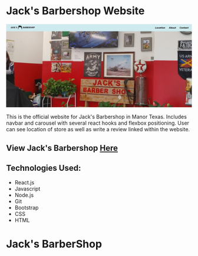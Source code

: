 # Jack's Barbershop Website

<img src=./public/BarbershopWebsite.png>

This is the official website for Jack's Barbershop in Manor Texas. Includes navbar and carousel with several react hooks and flexbox positioning. User can see location of store as well as write a review linked within the website.

## View Jack's Barbershop [Here](https://jacks-barbershop.herokuapp.com/)


## Technologies Used:
- React.js
- Javascript 
- Node.js
- Git
- Bootstrap
- CSS
- HTML

# Jack's BarberShop

